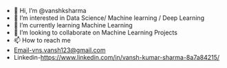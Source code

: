 - 👋 Hi, I’m @vanshksharma
- 👀 I’m interested in Data Science/ Machine learning / Deep Learning
- 🌱 I’m currently learning Machine Learning 
- 💞️ I’m looking to collaborate on Machine Learning Projects
- 📫 How to reach me 
- Email-vns.vansh123@gmail.com
- Linkedin-https://www.linkedin.com/in/vansh-kumar-sharma-8a7a84215/

<!---
vanshksharma/vanshksharma is a ✨ special ✨ repository because its `README.md` (this file) appears on your GitHub profile.
You can click the Preview link to take a look at your changes.
--->
